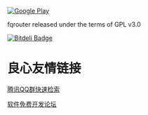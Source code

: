 [![Google Play](http://developer.android.com/images/brand/en_generic_rgb_wo_45.png)](https://play.google.com/store/apps/details?id=fq.router2)

 
 
 

fqrouter released under the terms of GPL v3.0


[![Bitdeli Badge](https://d2weczhvl823v0.cloudfront.net/fqrouter/fqrouter/trend.png)](https://bitdeli.com/free "Bitdeli Badge")



 # 良心友情链接

[腾讯QQ群快速检索](http://u.720life.cn/s/8cf73f7c)

[软件免费开发论坛](http://u.720life.cn/s/bbb01dc0)